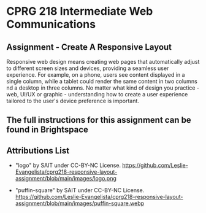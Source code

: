# CPRG 218 Intermediate Web Communications
## Assignment - Create A Responsive Layout

Responsive web design means creating web pages that automatically adjust to different screen sizes and devices, providing a seamless user experience. For example, on a phone, users see content displayed in a single column, while a tablet could render the same content in two columns nd a desktop in three columns.&nbsp;No matter what kind of design you practice - web, UI/UX or graphic - understanding how to create a user experience tailored to the user's device preference is important.

## The full instructions for this assignment can be found in Brightspace

## Attributions List

- "logo" by SAIT under CC-BY-NC License. 
https://github.com/Leslie-Evangelista/cprg218-responsive-layout-assignment/blob/main/images/logo.png

- "puffin-square" by SAIT under CC-BY-NC License. 
https://github.com/Leslie-Evangelista/cprg218-responsive-layout-assignment/blob/main/images/puffin-square.webp
